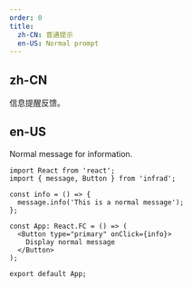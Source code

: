 ```yaml
---
order: 0
title:
  zh-CN: 普通提示
  en-US: Normal prompt
---
```


## zh-CN

信息提醒反馈。

## en-US

Normal message for information.

```tsx
import React from 'react';
import { message, Button } from 'infrad';

const info = () => {
  message.info('This is a normal message');
};

const App: React.FC = () => (
  <Button type="primary" onClick={info}>
    Display normal message
  </Button>
);

export default App;
```
